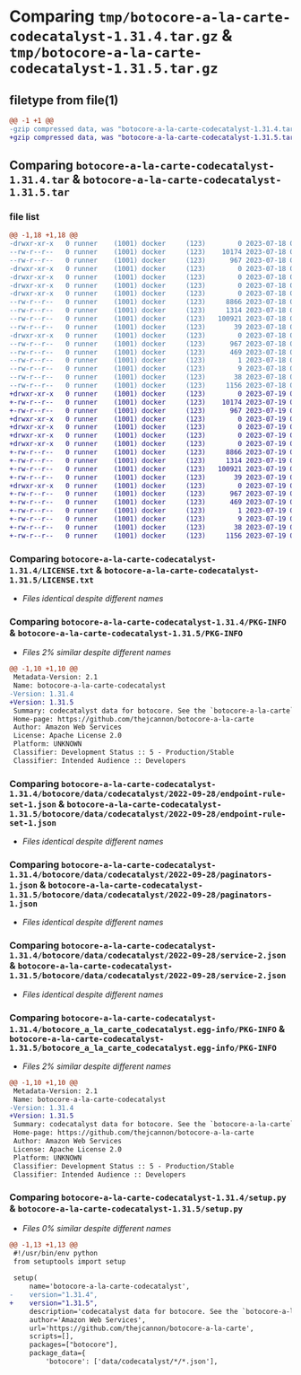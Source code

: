 # Comparing `tmp/botocore-a-la-carte-codecatalyst-1.31.4.tar.gz` & `tmp/botocore-a-la-carte-codecatalyst-1.31.5.tar.gz`

## filetype from file(1)

```diff
@@ -1 +1 @@
-gzip compressed data, was "botocore-a-la-carte-codecatalyst-1.31.4.tar", last modified: Tue Jul 18 01:54:58 2023, max compression
+gzip compressed data, was "botocore-a-la-carte-codecatalyst-1.31.5.tar", last modified: Wed Jul 19 02:43:40 2023, max compression
```

## Comparing `botocore-a-la-carte-codecatalyst-1.31.4.tar` & `botocore-a-la-carte-codecatalyst-1.31.5.tar`

### file list

```diff
@@ -1,18 +1,18 @@
-drwxr-xr-x   0 runner    (1001) docker     (123)        0 2023-07-18 01:54:58.584168 botocore-a-la-carte-codecatalyst-1.31.4/
--rw-r--r--   0 runner    (1001) docker     (123)    10174 2023-07-18 01:54:58.000000 botocore-a-la-carte-codecatalyst-1.31.4/LICENSE.txt
--rw-r--r--   0 runner    (1001) docker     (123)      967 2023-07-18 01:54:58.584168 botocore-a-la-carte-codecatalyst-1.31.4/PKG-INFO
-drwxr-xr-x   0 runner    (1001) docker     (123)        0 2023-07-18 01:54:58.580168 botocore-a-la-carte-codecatalyst-1.31.4/botocore/
-drwxr-xr-x   0 runner    (1001) docker     (123)        0 2023-07-18 01:54:58.580168 botocore-a-la-carte-codecatalyst-1.31.4/botocore/data/
-drwxr-xr-x   0 runner    (1001) docker     (123)        0 2023-07-18 01:54:58.580168 botocore-a-la-carte-codecatalyst-1.31.4/botocore/data/codecatalyst/
-drwxr-xr-x   0 runner    (1001) docker     (123)        0 2023-07-18 01:54:58.580168 botocore-a-la-carte-codecatalyst-1.31.4/botocore/data/codecatalyst/2022-09-28/
--rw-r--r--   0 runner    (1001) docker     (123)     8866 2023-07-18 01:54:50.000000 botocore-a-la-carte-codecatalyst-1.31.4/botocore/data/codecatalyst/2022-09-28/endpoint-rule-set-1.json
--rw-r--r--   0 runner    (1001) docker     (123)     1314 2023-07-18 01:54:50.000000 botocore-a-la-carte-codecatalyst-1.31.4/botocore/data/codecatalyst/2022-09-28/paginators-1.json
--rw-r--r--   0 runner    (1001) docker     (123)   100921 2023-07-18 01:54:50.000000 botocore-a-la-carte-codecatalyst-1.31.4/botocore/data/codecatalyst/2022-09-28/service-2.json
--rw-r--r--   0 runner    (1001) docker     (123)       39 2023-07-18 01:54:50.000000 botocore-a-la-carte-codecatalyst-1.31.4/botocore/data/codecatalyst/2022-09-28/waiters-2.json
-drwxr-xr-x   0 runner    (1001) docker     (123)        0 2023-07-18 01:54:58.580168 botocore-a-la-carte-codecatalyst-1.31.4/botocore_a_la_carte_codecatalyst.egg-info/
--rw-r--r--   0 runner    (1001) docker     (123)      967 2023-07-18 01:54:58.000000 botocore-a-la-carte-codecatalyst-1.31.4/botocore_a_la_carte_codecatalyst.egg-info/PKG-INFO
--rw-r--r--   0 runner    (1001) docker     (123)      469 2023-07-18 01:54:58.000000 botocore-a-la-carte-codecatalyst-1.31.4/botocore_a_la_carte_codecatalyst.egg-info/SOURCES.txt
--rw-r--r--   0 runner    (1001) docker     (123)        1 2023-07-18 01:54:58.000000 botocore-a-la-carte-codecatalyst-1.31.4/botocore_a_la_carte_codecatalyst.egg-info/dependency_links.txt
--rw-r--r--   0 runner    (1001) docker     (123)        9 2023-07-18 01:54:58.000000 botocore-a-la-carte-codecatalyst-1.31.4/botocore_a_la_carte_codecatalyst.egg-info/top_level.txt
--rw-r--r--   0 runner    (1001) docker     (123)       38 2023-07-18 01:54:58.584168 botocore-a-la-carte-codecatalyst-1.31.4/setup.cfg
--rw-r--r--   0 runner    (1001) docker     (123)     1156 2023-07-18 01:54:58.000000 botocore-a-la-carte-codecatalyst-1.31.4/setup.py
+drwxr-xr-x   0 runner    (1001) docker     (123)        0 2023-07-19 02:43:40.499514 botocore-a-la-carte-codecatalyst-1.31.5/
+-rw-r--r--   0 runner    (1001) docker     (123)    10174 2023-07-19 02:43:40.000000 botocore-a-la-carte-codecatalyst-1.31.5/LICENSE.txt
+-rw-r--r--   0 runner    (1001) docker     (123)      967 2023-07-19 02:43:40.499514 botocore-a-la-carte-codecatalyst-1.31.5/PKG-INFO
+drwxr-xr-x   0 runner    (1001) docker     (123)        0 2023-07-19 02:43:40.499514 botocore-a-la-carte-codecatalyst-1.31.5/botocore/
+drwxr-xr-x   0 runner    (1001) docker     (123)        0 2023-07-19 02:43:40.499514 botocore-a-la-carte-codecatalyst-1.31.5/botocore/data/
+drwxr-xr-x   0 runner    (1001) docker     (123)        0 2023-07-19 02:43:40.499514 botocore-a-la-carte-codecatalyst-1.31.5/botocore/data/codecatalyst/
+drwxr-xr-x   0 runner    (1001) docker     (123)        0 2023-07-19 02:43:40.499514 botocore-a-la-carte-codecatalyst-1.31.5/botocore/data/codecatalyst/2022-09-28/
+-rw-r--r--   0 runner    (1001) docker     (123)     8866 2023-07-19 02:43:32.000000 botocore-a-la-carte-codecatalyst-1.31.5/botocore/data/codecatalyst/2022-09-28/endpoint-rule-set-1.json
+-rw-r--r--   0 runner    (1001) docker     (123)     1314 2023-07-19 02:43:32.000000 botocore-a-la-carte-codecatalyst-1.31.5/botocore/data/codecatalyst/2022-09-28/paginators-1.json
+-rw-r--r--   0 runner    (1001) docker     (123)   100921 2023-07-19 02:43:32.000000 botocore-a-la-carte-codecatalyst-1.31.5/botocore/data/codecatalyst/2022-09-28/service-2.json
+-rw-r--r--   0 runner    (1001) docker     (123)       39 2023-07-19 02:43:32.000000 botocore-a-la-carte-codecatalyst-1.31.5/botocore/data/codecatalyst/2022-09-28/waiters-2.json
+drwxr-xr-x   0 runner    (1001) docker     (123)        0 2023-07-19 02:43:40.499514 botocore-a-la-carte-codecatalyst-1.31.5/botocore_a_la_carte_codecatalyst.egg-info/
+-rw-r--r--   0 runner    (1001) docker     (123)      967 2023-07-19 02:43:40.000000 botocore-a-la-carte-codecatalyst-1.31.5/botocore_a_la_carte_codecatalyst.egg-info/PKG-INFO
+-rw-r--r--   0 runner    (1001) docker     (123)      469 2023-07-19 02:43:40.000000 botocore-a-la-carte-codecatalyst-1.31.5/botocore_a_la_carte_codecatalyst.egg-info/SOURCES.txt
+-rw-r--r--   0 runner    (1001) docker     (123)        1 2023-07-19 02:43:40.000000 botocore-a-la-carte-codecatalyst-1.31.5/botocore_a_la_carte_codecatalyst.egg-info/dependency_links.txt
+-rw-r--r--   0 runner    (1001) docker     (123)        9 2023-07-19 02:43:40.000000 botocore-a-la-carte-codecatalyst-1.31.5/botocore_a_la_carte_codecatalyst.egg-info/top_level.txt
+-rw-r--r--   0 runner    (1001) docker     (123)       38 2023-07-19 02:43:40.499514 botocore-a-la-carte-codecatalyst-1.31.5/setup.cfg
+-rw-r--r--   0 runner    (1001) docker     (123)     1156 2023-07-19 02:43:40.000000 botocore-a-la-carte-codecatalyst-1.31.5/setup.py
```

### Comparing `botocore-a-la-carte-codecatalyst-1.31.4/LICENSE.txt` & `botocore-a-la-carte-codecatalyst-1.31.5/LICENSE.txt`

 * *Files identical despite different names*

### Comparing `botocore-a-la-carte-codecatalyst-1.31.4/PKG-INFO` & `botocore-a-la-carte-codecatalyst-1.31.5/PKG-INFO`

 * *Files 2% similar despite different names*

```diff
@@ -1,10 +1,10 @@
 Metadata-Version: 2.1
 Name: botocore-a-la-carte-codecatalyst
-Version: 1.31.4
+Version: 1.31.5
 Summary: codecatalyst data for botocore. See the `botocore-a-la-carte` package for more info.
 Home-page: https://github.com/thejcannon/botocore-a-la-carte
 Author: Amazon Web Services
 License: Apache License 2.0
 Platform: UNKNOWN
 Classifier: Development Status :: 5 - Production/Stable
 Classifier: Intended Audience :: Developers
```

### Comparing `botocore-a-la-carte-codecatalyst-1.31.4/botocore/data/codecatalyst/2022-09-28/endpoint-rule-set-1.json` & `botocore-a-la-carte-codecatalyst-1.31.5/botocore/data/codecatalyst/2022-09-28/endpoint-rule-set-1.json`

 * *Files identical despite different names*

### Comparing `botocore-a-la-carte-codecatalyst-1.31.4/botocore/data/codecatalyst/2022-09-28/paginators-1.json` & `botocore-a-la-carte-codecatalyst-1.31.5/botocore/data/codecatalyst/2022-09-28/paginators-1.json`

 * *Files identical despite different names*

### Comparing `botocore-a-la-carte-codecatalyst-1.31.4/botocore/data/codecatalyst/2022-09-28/service-2.json` & `botocore-a-la-carte-codecatalyst-1.31.5/botocore/data/codecatalyst/2022-09-28/service-2.json`

 * *Files identical despite different names*

### Comparing `botocore-a-la-carte-codecatalyst-1.31.4/botocore_a_la_carte_codecatalyst.egg-info/PKG-INFO` & `botocore-a-la-carte-codecatalyst-1.31.5/botocore_a_la_carte_codecatalyst.egg-info/PKG-INFO`

 * *Files 2% similar despite different names*

```diff
@@ -1,10 +1,10 @@
 Metadata-Version: 2.1
 Name: botocore-a-la-carte-codecatalyst
-Version: 1.31.4
+Version: 1.31.5
 Summary: codecatalyst data for botocore. See the `botocore-a-la-carte` package for more info.
 Home-page: https://github.com/thejcannon/botocore-a-la-carte
 Author: Amazon Web Services
 License: Apache License 2.0
 Platform: UNKNOWN
 Classifier: Development Status :: 5 - Production/Stable
 Classifier: Intended Audience :: Developers
```

### Comparing `botocore-a-la-carte-codecatalyst-1.31.4/setup.py` & `botocore-a-la-carte-codecatalyst-1.31.5/setup.py`

 * *Files 0% similar despite different names*

```diff
@@ -1,13 +1,13 @@
 #!/usr/bin/env python
 from setuptools import setup
 
 setup(
     name='botocore-a-la-carte-codecatalyst',
-    version="1.31.4",
+    version="1.31.5",
     description='codecatalyst data for botocore. See the `botocore-a-la-carte` package for more info.',
     author='Amazon Web Services',
     url='https://github.com/thejcannon/botocore-a-la-carte',
     scripts=[],
     packages=["botocore"],
     package_data={
         'botocore': ['data/codecatalyst/*/*.json'],
```

